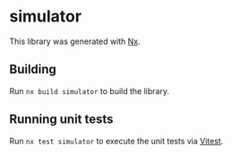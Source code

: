 # simulator

This library was generated with [Nx](https://nx.dev).

## Building

Run `nx build simulator` to build the library.

## Running unit tests

Run `nx test simulator` to execute the unit tests via [Vitest](https://vitest.dev/).
